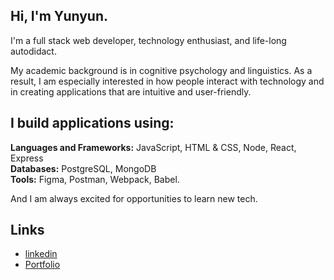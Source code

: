 <!--
**yunyunliu/yunyunliu** is a ✨ _special_ ✨ repository because its `README.md` (this file) appears on your GitHub profile.
-->
## Hi, I'm Yunyun.

I'm a full stack web developer, technology enthusiast, and life-long autodidact. 

My academic background is in cognitive psychology and linguistics. As a result, I am especially interested in how people interact with technology and in creating applications that are intuitive and user-friendly. 

## I build applications using:

**Languages and Frameworks:** JavaScript, HTML & CSS, Node, React, Express  
**Databases:** PostgreSQL, MongoDB  
**Tools:** Figma, Postman, Webpack, Babel.

And I am always excited for opportunities to learn new tech.

## Links

-  [linkedin](https://www.linkedin.com/in/yunyunliu/)  
-  [Portfolio](https://www.yunyun.dev/)
